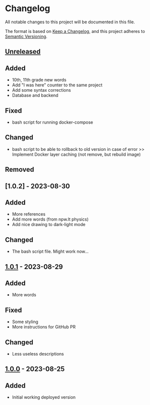 # Changelog

All notable changes to this project will be documented in this file.

The format is based on [Keep a Changelog](https://keepachangelog.com/en/1.0.0/),
and this project adheres to [Semantic Versioning](https://semver.org/spec/v2.0.0.html).

## [Unreleased]

## Added

- 10th, 11th grade new words
- Add "I was here" counter to the same project
- Add some syntax corrections
- Database and backend

## Fixed

- bash script for running docker-compose

## Changed

- bash script to be able to rollback to old version in case of error >> Implement Docker layer caching (not remove, but rebuild image)

## Removed

## [1.0.2] - 2023-08-30

## Added

- More references
- Add more words (from npw.lt physics)
- Add nice drawing to dark-light mode

## Changed

- The bash script file. Might work now...

## [1.0.1] - 2023-08-29

## Added

- More words

## Fixed

- Some styling
- More instructions for GitHub PR

## Changed

- Less useless descriptions

## [1.0.0] - 2023-08-25

## Added

- Initial working deployed version

[unreleased]: https://github.com/naglissul/sci-dict-lt/compare/v1.0.2...HEAD
[1.0.1]: https://github.com/naglissul/sci-dict-lt/compare/v1.0.1...v1.0.2
[1.0.1]: https://github.com/naglissul/sci-dict-lt/compare/v1.0.0...v1.0.1
[1.0.0]: https://github.com/naglissul/sci-dict-lt/releases/tag/v1.0.0

